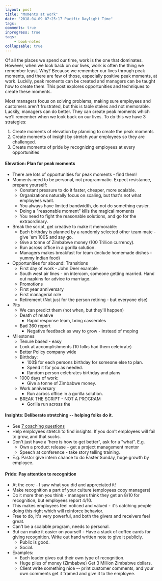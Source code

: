 ```yaml
---
layout: post
title: "Moments at work"
date: "2018-04-09 07:25:17 Pacific Daylight Time"
tags:
comments: true
inprogress: true
tags:
    - book-notes
collapsable: true
---
```


Of all the places we spend our time, work is the one that dominates. However, when we look back on our lives, work is often the thing we remember least. Why? Because we remember our lives through peak moments, and there are few of those, especially positive peak moments, at work.  Luckily, peak moments can be created and managers can be taught how to create them. This post explores opportunities and techniques to create these moments.

Most managers focus on solving problems, making sure employees and customers aren't frustrated, but this is table stakes and not memorable.  Luckily, managers can do better. They can create peak moments which we'll remember when we look back on our lives. To do this we have 3 strategies:

1. Create moments of elevation by planning to create the peak moments
1. Create moments of insight by stretch your employees so they are challenged.
1. Create moments of pride by recognizing employees at every opportunities


#### Elevation: Plan for peak moments

* There are lots of opportunities for peak moments - find them!
* Moments need to be personal, not programmatic. Expect resistance, prepare yourself:
    * Constant pressure to do it faster, cheaper, more scalable.
    * Organizations naturally focus on scaling, but that's not what employees want.
    * You always have limited bandwidth, do not do something easier.
    * Doing a "reasonable moment" kills the magical moments
    * You need to fight the reasonable solutions, and go for the extraordinary.
* Break the script, get creative to make it memorable:
    * Each birthday is planned by a randomly selected other team mate - give 'em 100$ and say go.
    * Give a tonne of Zimbabwe money (100 Trillion currency).
    * Run across office in a gorilla solution.
    * Managers makes breakfast for team (include homemade dishes - yummy Indian food)
* Opportunities for  abound: Transitions
    * First day of work - John Deer example
    * South west air lines - on intercom, someone getting married.  Hand out napkins for advice to marriage.
    * Promotions
    * First year anniversary
    * First managerial role
    * Retirement (Not just for the person retiring - but everyone else)
* Pits
    * We can predict them (not when, but they'll happen)
    * Death of relative
        * Rapid response team, bring casseroles
    * Bad 360 report
        * Negative feedback as way to grow - instead of moping
* Milestones
    * Tenure based  - easy
    * Look at accomplishments (10 folks had them celebrate)
    * Better Policy company wide
    * Birthday:
        * 100$ for each persons birthday for someone else to plan.
        * Spend it for you as needed.
        * Random person celebrates birthday and plans
    * 1000 days of work:
        * Give a tonne of Zimbabwe money.
    * Work anniversary
        *  Run across office in a gorilla solution.
    * BREAK THE SCRIPT - NOT A PROGRAM
        *  Gorilla run across the

#### Insights: Deliberate stretching -- helping folks do it.

* See [7 coaching questions](/Coaching-Questions)
* Help employees stretch to find insights. If you don't employees will fail to grow, and that sucks.
* Don't just have a 'here is how to get better", ask for a "what". E.g.
    * Own a product release - get a project management mentor
    * Speech at conference - take story telling training.
* E.g. Pastor give intern chance to do Easter Sunday, huge growth by employee.

#### Pride: Pay attention to recognition

* At the core - I saw what you did and appreciated it!
* Make recognition a part of your culture (employees copy managers)
* Do it more then you think - managers think they get an 8/10 for recognition, but employees report 4/10.
* This makes employees feel noticed and valued - it's catching people doing this right which will reinforce behavior.
* Free to do, it's very powerful, and both the givers and receivers feel great.
* Can't be a scalable program, needs to personal.
* But can make it easier on yourself - Have a stack of coffee cards for giving recognition. Write out hand written note to give it publicly.
    *  Public is good.
     * Social.
* Examples:
    * Each leader gives out their own type of recognition.
    * Huge piles of money (Zimbabwe) Get 3 Million Zimbabwe dollars.
    * Client write something nice -- print customer comments, and your own comments get it framed and give it to the employee.
